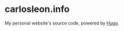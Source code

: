carlosleon.info
===============

My personal website's source code, powered by [Hugo].

[Hugo]: https://gohugo.io/
